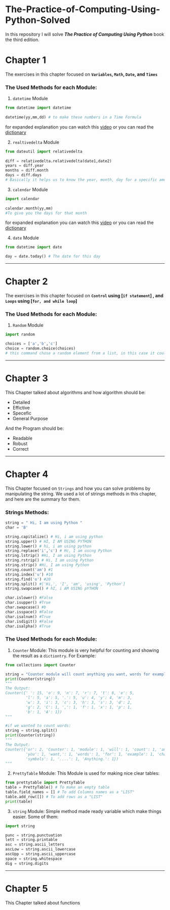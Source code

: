 <h1> The-Practice-of-Computing-Using-Python-Solved </h1>

In this repository I will solve  **_The Practice of Computing Using Python_** book the third edition.


<h1>  Chapter 1  </h1>

The exercises in this chapter focused on <b> `Variables`, `Math`, `Date`, and `Times` </b>


     
### The Used Methods for each Module: 

1. `datetime` Module
```python
from datetime import datetime
  
datetime(yy,mm,dd) # to make these numbers in a Time Formula
```

for expanded explanation you can watch this [video](https://www.youtube.com/watch?v=eirjjyP2qcQ) or you can read the [dictionary](https://docs.python.org/3/library/datetime.html)



2. `realtivedelta` Module

```python
from dateutil import relativedelta
  
diff = relativedelta.relativedelta(date1,date2)
years = diff.year
months = diff.month
days = diff.days
# Basically it helps us to know the year, month, day for a specific amount of time
```



3. `calendar` Module
```python
import calendar 
 
calendar.month(yy,mm)
#To give you the days for that month
```
for expanded explanation you can watch this [video](https://www.youtube.com/watch?v=amFOJMmHk8I) or you can read the [dictionary](https://docs.python.org/3/library/calendar.html)


4. `date` Module
```python
from datetime import date

day = date.today() # The date for this day
```
<hr>

 <h1> Chapter 2   </h1>
 
 The exercises in this chapter focused on <b> `Control` using [`if statement`] , and `Loops` using [`for, and while loop`]</b>
 
 ### The Used Methods for each Module:
 
 1. `Random` Module
 ```python
 import random
 
 choices = ['a','b','c']
 choice = random.choice(choices)
 # this command chose a random element from a list, in this case it could be (a or b or c)
 ```
 <hr>
 
 <h1> Chapter 3 </h1>
 
 This Chapter talked about algorithms and how algorithm should be:
 - Detailed 
 - Effictive
 - Specefic 
 - General Purpose
 
 And the Program should be:
 - Readable
 - Robust
 - Correct

<hr>

<h1> Chapter 4 </h1>

This Chapter focused on `Strings` and how you can solve problems by manipulating the string.
We used a lot of strings methods in this chapter, and here are the summary for them.
### Strings Methods: 

```python
string = " Hi, I am using Python "
char = 'B'

string.capitalize() # Hi, i am using python
string.upper() # HI, I AM USING PYTHON
string.lower() # hi, i am using python
string.replace('i','c') # Hc, I am uscng Python
string.lstrip() #Hi, I am using Python
string.rstrip() # Hi, I am using Python
string.strip() #Hi, I am using Python
string.count('am') #1
string.index('u') #10
string.find('o') #20 
string.split() #['Hi,', 'I', 'am', 'using', 'Python']
string.swapcase() # hI, i AM USING pYTHON

char.islower() #False
char.isupper() #True
char.swapcase() #b
char.isspace() #False
char.isalnum() #True
char.isdigit() #False
char.isalpha() #True
```
### The Used Methods for each Module:
1. `Counter` Module: 
    This module is very helpful for counting and showing the result as a `dictiontry`. For Example:
```python
from collections import Counter

string = "Counter module will count anything you want, words for example or character or symbols .... Anything."
print(Counter(string))
"""
The Output:
Counter({' ': 15, 'o': 9, 'n': 7, 'r': 7, 't': 6, 'e': 5,
         'l': 5, 'a': 5, '.': 5, 'u': 4, 'y': 4, 'm': 3, 
         'w': 3, 'i': 3, 'c': 3, 'h': 3, 's': 3, 'd': 2, 
         'g': 2, 'C': 1, ',': 1, 'f': 1, 'x': 1, 'p': 1, 
         'b': 1, 'A': 1})
"""

#if we wanted to count words:
string = string.split()
print(Counter(string))
"""
The Output:
Counter({'or': 2, 'Counter': 1, 'module': 1, 'will': 1, 'count': 1, 'anything': 1,
         'you': 1, 'want,': 1, 'words': 1, 'for': 1, 'example': 1, 'character': 1, 
         'symbols': 1, '....': 1, 'Anything.': 1})
"""
```

2. `PrettyTable` Module:
    This Module is used for making nice clear tables:
```python
from prettytable import PrettyTable
table = PrettyTable() # To make an empty table
table.field_names = [] # To add Columns names as a "LIST"
table.add_row([]) # To add rows as a "LIST"
print(table)
```

3. `string` Module:
   Simple method made ready variable which make things easier. Some of them:
```python
import string

punc = string.punctuation
lett = string.printable
asc = string.ascii_letters
ascLow = string.ascii_lowercase
ascUpp = string.ascii_uppercase
space = string.whitespace
dig = string.digits
```

<hr>

<h1> Chapter 5 </h1>
This Chapter talked about functions
